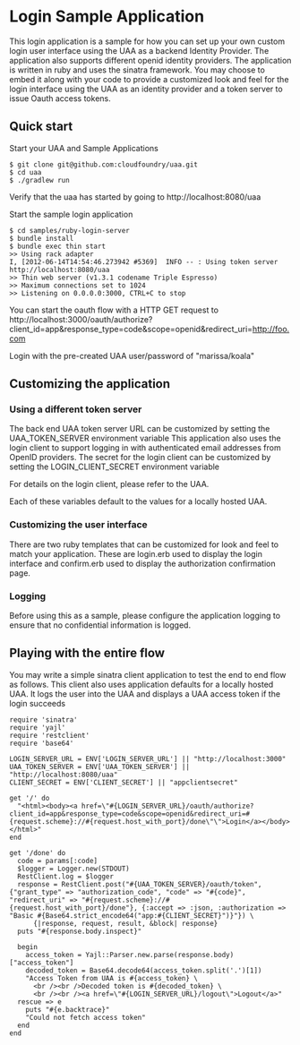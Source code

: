 # Login Sample Application

This login application is a sample for how you can set up your own custom login user interface using the UAA as a backend Identity Provider. The application also supports different openid identity providers. The application is written in ruby and uses the sinatra framework. You may choose to embed it along with your code to provide a customized look and feel for the login interface using the UAA as an identity provider and a token server to issue Oauth access tokens.

## Quick start

Start your UAA and Sample Applications

    $ git clone git@github.com:cloudfoundry/uaa.git
    $ cd uaa
    $ ./gradlew run


Verify that the uaa has started by going to http://localhost:8080/uaa

Start the sample login application

    $ cd samples/ruby-login-server
    $ bundle install
    $ bundle exec thin start
    >> Using rack adapter
    I, [2012-06-14T14:54:46.273942 #5369]  INFO -- : Using token server http://localhost:8080/uaa
    >> Thin web server (v1.3.1 codename Triple Espresso)
    >> Maximum connections set to 1024
    >> Listening on 0.0.0.0:3000, CTRL+C to stop

You can start the oauth flow with a HTTP GET request to http://localhost:3000/oauth/authorize?client_id=app&response_type=code&scope=openid&redirect_uri=http://foo.com

Login with the pre-created UAA user/password of "marissa/koala"

## Customizing the application

### Using a different token server

The back end UAA token server URL can be customized by setting the UAA_TOKEN_SERVER environment variable
This application also uses the login client to support logging in with authenticated email addresses from OpenID providers. The secret for the login client can be customized by 
setting the LOGIN_CLIENT_SECRET environment variable

For details on the login client, please refer to the UAA.

Each of these variables default to the values for a locally hosted UAA.

### Customizing the user interface

There are two ruby templates that can be customized for look and feel to match your application. These are login.erb used to display the login interface and confirm.erb used to display the authorization confirmation page.

### Logging

Before using this as a sample, please configure the application logging to ensure that no confidential information is logged.

## Playing with the entire flow

You may write a simple sinatra client application to test the end to end flow as follows. This client also uses application defaults for a locally hosted UAA. It logs the user into the UAA and displays a UAA access token if the login succeeds

    require 'sinatra'
    require 'yajl'
    require 'restclient'
    require 'base64'

    LOGIN_SERVER_URL = ENV['LOGIN_SERVER_URL'] || "http://localhost:3000"
    UAA_TOKEN_SERVER = ENV['UAA_TOKEN_SERVER'] || "http://localhost:8080/uaa"
    CLIENT_SECRET = ENV['CLIENT_SECRET'] || "appclientsecret"

    get '/' do
      "<html><body><a href=\"#{LOGIN_SERVER_URL}/oauth/authorize?client_id=app&response_type=code&scope=openid&redirect_uri=#{request.scheme}://#{request.host_with_port}/done\"\">Login</a></body></html>"
    end

    get '/done' do
      code = params[:code]
      $logger = Logger.new(STDOUT)
      RestClient.log = $logger
      response = RestClient.post("#{UAA_TOKEN_SERVER}/oauth/token", {"grant_type" => "authorization_code", "code" => "#{code}", "redirect_uri" => "#{request.scheme}://#{request.host_with_port}/done"}, {:accept => :json, :authorization => "Basic #{Base64.strict_encode64("app:#{CLIENT_SECRET}")}"}) \
          {|response, request, result, &block| response}
      puts "#{response.body.inspect}"

      begin
        access_token = Yajl::Parser.new.parse(response.body)["access_token"]
        decoded_token = Base64.decode64(access_token.split('.')[1])
        "Access Token from UAA is #{access_token} \
          <br /><br />Decoded token is #{decoded_token} \
          <br /><br /><a href=\"#{LOGIN_SERVER_URL}/logout\">Logout</a>"
      rescue => e
        puts "#{e.backtrace}"
        "Could not fetch access token"
      end
    end
